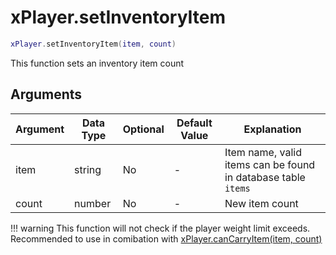 # xPlayer.setInventoryItem

```lua
xPlayer.setInventoryItem(item, count)
```

This function sets an inventory item count

## Arguments

| Argument | Data Type | Optional | Default Value | Explanation                                                   |
|----------|-----------|----------|---------------|---------------------------------------------------------------|
| item     | string    | No       | -             | Item name, valid items can be found in database table `items` |
| count    | number    | No       | -             | New item count                                                |

!!! warning
      This function will not check if the player weight limit exceeds. Recommended to use in comibation with [xPlayer.canCarryItem(item, count)](./cancarryitem.md)
